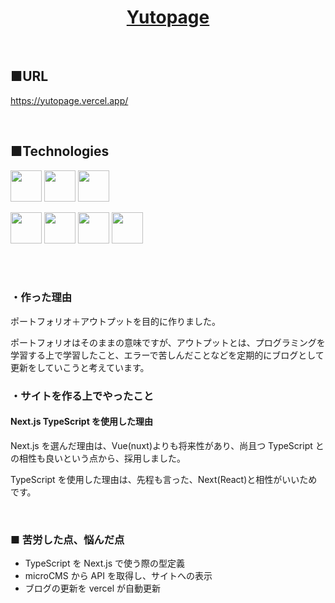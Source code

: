 <h1 align="center"><a href="https://yutopage.vercel.app/">Yutopage</a></h1><br/>

## ■URL

https://yutopage.vercel.app/

<br/>

## ■Technologies

<p align="left">
  <a href="https://nextjs.org/"><img src="https://www.vedadigital.io/_next/static/images/nextjsLogo-6338e3b1fefffb51443e613edd2a6b19.png" height="50px;" /></a>
  <a href="https://ja.reactjs.org/"><img src="https://cdn.worldvectorlogo.com/logos/react-2.svg" height="50px;" /></a>
  <a href="https://www.typescriptlang.org/"><img src="https://cdn.worldvectorlogo.com/logos/typescript.svg" height="50px;" /></a>

</p>
<p align="left">

<a href="https://vercel.com/"><img src="https://user-images.githubusercontent.com/65433193/118944114-3b393980-b98f-11eb-84a5-fc9a1db8ea6b.png" height="50px;" /></a>
<a href="https://prettier.io/"><img src="https://connpass-tokyo.s3.amazonaws.com/thumbs/ac/b7/acb7d36a0efe3fe684f162e2a8f9717b.png" height="50px;" /></a>
<a href="https://eslint.org/"><img src="https://cdn.worldvectorlogo.com/logos/eslint-1.svg" height="50px;" /></a>
<a href="https://prettier.io/"><img src="https://cdn.worldvectorlogo.com/logos/prettier-2.svg" height="50px;" /></a>

</p><br />

<br/>

### ・作った理由

ポートフォリオ＋アウトプットを目的に作りました。

ポートフォリオはそのままの意味ですが、アウトプットとは、プログラミングを学習する上で学習したこと、エラーで苦しんだことなどを定期的にブログとして更新をしていこうと考えています。

### ・サイトを作る上でやったこと

#### Next.js TypeScript を使用した理由

Next.js を選んだ理由は、Vue(nuxt)よりも将来性があり、尚且つ TypeScript との相性も良いという点から、採用しました。

TypeScript を使用した理由は、先程も言った、Next(React)と相性がいいためです。

</br>

### ■ 苦労した点、悩んだ点

- TypeScript を Next.js で使う際の型定義
- microCMS から API を取得し、サイトへの表示
- ブログの更新を vercel が自動更新
